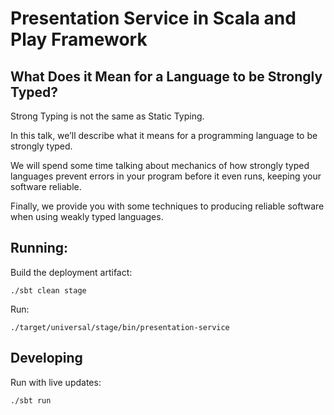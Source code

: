 # Presentation Service in Scala and Play Framework

## What Does it Mean for a Language to be Strongly Typed?
Strong Typing is not the same as Static Typing.

In this talk, we’ll describe what it means for a programming language to be strongly typed.

We will spend some time talking about mechanics of how strongly typed languages prevent errors in your program before it even runs, keeping your software reliable.

Finally, we provide you with some techniques to producing reliable software when using weakly typed languages.

## Running:
Build the deployment artifact:
```shell
./sbt clean stage
```

Run:
```shell
./target/universal/stage/bin/presentation-service
```

## Developing
Run with live updates:
```shell
./sbt run
```
